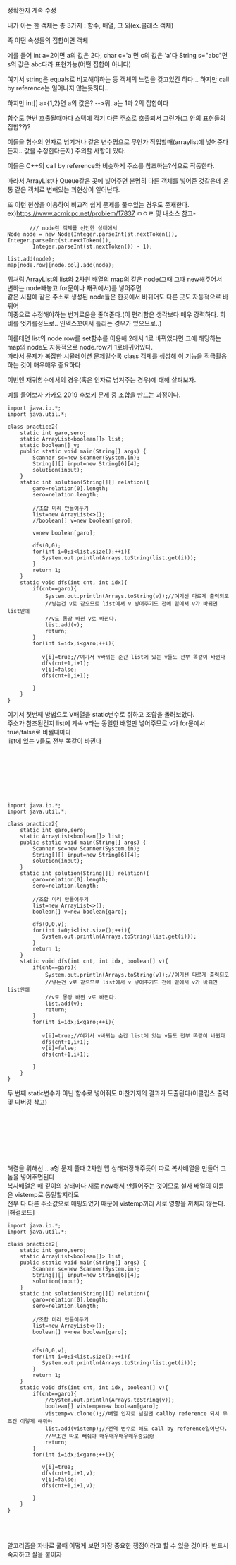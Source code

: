 정확한지 계속 수정  

내가 아는 한 객체는 총 3가지 : 함수, 배열, 그 외(ex.클래스 객체)  

즉 어떤 속성들의 집합이면 객체  

예를 들어 int a=2이면 a의 값은 2다, char c='a'면 c의 값은 'a'다 String s="abc"면 s의 값은 abc다라 표현가능(어떤 집합이 아니다)   

여기서 string은 equals로 비교해야하는 등 객체의 느낌을 갖고있긴 하다... 하지만 call by reference는 일어나지 않는듯하다..  

하지만 int[] a={1,2}면 a의 값은? -->뭐..a는 1과 2의 집합이다  

함수도 한번 호출될때마다 스택에 각기 다른 주소로 호출되서 그런가(그 안의 표현들의 집합??)?  

이들을 함수의 인자로 넘기거나 같은 변수명으로 무언가 작업할때(arraylist에 넣어준다든지.. 값을 수정한다든지) 주의할 사항이 있다.  

이들은 C++의 call by reference와 비슷하게 주소를 참조하는?식으로 작동한다.

따라서 ArrayList나 Queue같은 곳에 넣어주면 분명히 다른 객체를 넣어준 것같은데 온통 같은 객체로 변해있는 괴현상이 일어난다.  

또 이런 현상을 이용하여 비교적 쉽게 문제를 풀수있는 경우도 존재한다.
ex)https://www.acmicpc.net/problem/17837   ㅁㅇㄹ 및 내소스 참고-   
```
       /// node란 객체를 선언한 상태에서 
Node node = new Node(Integer.parseInt(st.nextToken()), Integer.parseInt(st.nextToken()),
		Integer.parseInt(st.nextToken()) - 1);

list.add(node);
map[node.row][node.col].add(node);
```
위처럼 ArrayList의 list와 2차원 배열의 map의 같은 node(그때 그때 new해주어서 변하는 node빼놓고 for문이나 재귀에서)를 넣어주면  
같은 시점에 같은 주소로 생성된 node들은 한곳에서 바뀌어도 다른 곳도 자동적으로 바뀌어  
이중으로 수정해야하는 번거로움을 줄여준다.(이 편리함은 생각보다 매우 강력하다. 희비를 엇가를정도로.. 인덱스꼬여서 틀리는 경우가 있으므로..)

이를테면 list의 node.row를 set함수를 이용해 2에서 1로 바뀌었다면 그에 해당하는 map의 node도 자동적으로 node.row가 1로바뀌어있다.    
따라서 문제가 복잡한 시뮬레이션 문제일수록 class 객체를 생성해 이 기능을 적극활용하는 것이 매우매우 중요하다  

이번엔 재귀함수에서의 경우(혹은 인자로 넘겨주는 경우)에 대해 살펴보자.  

예를 들어보자  카카오 2019 후보키 문제 중 조합을 만드는 과정이다.
```
import java.io.*;
import java.util.*;

class practice2{
    static int garo,sero;
    static ArrayList<boolean[]> list;
    static boolean[] v;
    public static void main(String[] args) {
    	Scanner sc=new Scanner(System.in);
    	String[][] input=new String[6][4];
    	solution(input);
    }
    static int solution(String[][] relation){
        garo=relation[0].length;
        sero=relation.length;
        
        //조합 미리 만들어두기
        list=new ArrayList<>();
        //boolean[] v=new boolean[garo];
        
        v=new boolean[garo];
        
        dfs(0,0);
        for(int i=0;i<list.size();++i){
           System.out.println(Arrays.toString(list.get(i)));
        }
        return 1;
    }
    static void dfs(int cnt, int idx){
        if(cnt==garo){
            System.out.println(Arrays.toString(v));//여기선 다르게 출력되도
            //넣는건 v로 같으므로 list에서 v 넣어주기도 전에 밑에서 v가 바뀌면 list안에 
            //v도 몽땅 바뀐 v로 바뀐다.
            list.add(v);
            return;
        }
        for(int i=idx;i<garo;++i){
           
           v[i]=true;//여기서 v바뀌는 순간 list에 있는 v들도 전부 똑같이 바뀐다
           dfs(cnt+1,i+1);
           v[i]=false;
           dfs(cnt+1,i+1);
          
        }
    }
}
```

여기서 첫번째 방법으로 V배열을 static변수로 취하고 조합을 돌려보았다.  
주소가 참조된건지 list에 계속 v라는 동일한 배열만 넣어주므로 v가 for문에서 true/false로 바뀔때마다  
list에 있는 v들도 전부 똑같이 바뀐다  

<br>
<br>
<br>
<br>
<br>
<br>



```
import java.io.*;
import java.util.*;

class practice2{
    static int garo,sero;
    static ArrayList<boolean[]> list;
    public static void main(String[] args) {
    	Scanner sc=new Scanner(System.in);
    	String[][] input=new String[6][4];
    	solution(input);
    }
    static int solution(String[][] relation){
        garo=relation[0].length;
        sero=relation.length;
        
        //조합 미리 만들어두기
        list=new ArrayList<>();
        boolean[] v=new boolean[garo];
  
        dfs(0,0,v);
        for(int i=0;i<list.size();++i){
           System.out.println(Arrays.toString(list.get(i)));
        }
        return 1;
    }
    static void dfs(int cnt, int idx, boolean[] v){
        if(cnt==garo){
            System.out.println(Arrays.toString(v));//여기선 다르게 출력되도
            //넣는건 v로 같으므로 list에서 v 넣어주기도 전에 밑에서 v가 바뀌면 list안에 
            //v도 몽땅 바뀐 v로 바뀐다.
            list.add(v);
            return;
        }
        for(int i=idx;i<garo;++i){
           
           v[i]=true;//여기서 v바뀌는 순간 list에 있는 v들도 전부 똑같이 바뀐다
           dfs(cnt+1,i+1);
           v[i]=false;
           dfs(cnt+1,i+1);
          
        }
    }
}
```
두 번째 static변수가 아닌 함수로 넣어줘도 마찬가지의 결과가 도출된다(이클립스 출력 및 디버깅 참고)  

<br>
<br>
<br>
<br>
<br>
<br>

해결을 위해선... a형 문제 풀때 2차원 맵 상태저장해주듯이 따로 복사배열을 만들어 고놈을 넣어주면된다  
복사배열은 매 깊이의 상태마다 새로 new해서 만들어주는 것이므로 설사 배열의 이름은 vistemp로 동일할지라도  
전부 다 다른 주소값으로 매핑되었기 때문에 vistemp끼리 서로 영향을 끼치지 않는다.  
[해결코드]  
```
import java.io.*;
import java.util.*;

class practice2{
    static int garo,sero;
    static ArrayList<boolean[]> list;
    public static void main(String[] args) {
    	Scanner sc=new Scanner(System.in);
    	String[][] input=new String[6][4];
    	solution(input);
    }
    static int solution(String[][] relation){
        garo=relation[0].length;
        sero=relation.length;
        
        //조합 미리 만들어두기
        list=new ArrayList<>();
        boolean[] v=new boolean[garo];
        
        
        dfs(0,0,v);
        for(int i=0;i<list.size();++i){
           System.out.println(Arrays.toString(list.get(i)));
        }
        return 1;
    }
    static void dfs(int cnt, int idx, boolean[] v){
        if(cnt==garo){
            //System.out.println(Arrays.toString(v));
            boolean[] vistemp=new boolean[garo];
            vistemp=v.clone();//배열 인자로 넘길땐 callby reference 되서 무조건 이렇게 해줘야
            list.add(vistemp);//전역 변수로 해도 call by reference일어난다.
            //무조건 따로 빼줘야 매우매우매우매우중요@@
            return;
        }
        for(int i=idx;i<garo;++i){
           
           v[i]=true;
           dfs(cnt+1,i+1,v);
           v[i]=false;
           dfs(cnt+1,i+1,v);
          
        }
    }
}
```
<br>
<br>

알고리즘을 자바로 풀때 어떻게 보면 가장 중요한 쟁점이라고 할 수 있을 것이다. 반드시 숙지하고 살을 붙이자  
